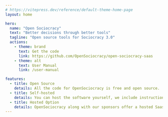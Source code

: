 ```yaml
---
# https://vitepress.dev/reference/default-theme-home-page
layout: home

hero:
  name: "Open Sociocracy"
  text: "Better decisions through better tools"
  tagline: "Open source tools for Sociocracy 3.0"
  actions:
    - theme: brand
      text: Get the code
      link: https://github.com/OpenSociocracy/open-sociocracy-saas
    - theme: alt
      text: User Manual
      link: /user-manual

features:
  - title: Open Source
    details: All the code for OpenSociocracy is free and open source.
  - title: Self-hosted
    details: You can host the software yourself, we include instructions on using various cloud providers.
  - title: Hosted Option
    details: OpenSociocracy along with our sponsors offer a hosted Saas solution.
---
```



